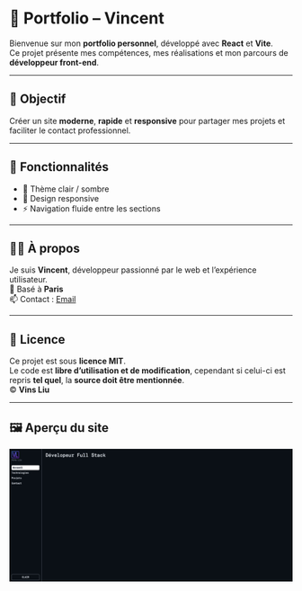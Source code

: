 # 💼 Portfolio – Vincent

Bienvenue sur mon **portfolio personnel**, développé avec **React** et **Vite**. <br>
Ce projet présente mes compétences, mes réalisations et mon parcours de **développeur front-end**.

---

## 🚀 Objectif

Créer un site **moderne**, **rapide** et **responsive** pour partager mes projets et faciliter le contact professionnel.

---

## 🧩 Fonctionnalités

- 🎨 Thème clair / sombre
- 📱 Design responsive
- ⚡ Navigation fluide entre les sections

---

## 🧑‍💻 À propos

Je suis **Vincent**, développeur passionné par le web et l’expérience utilisateur.<br>
📍 Basé à **Paris**<br>
📫 Contact : [Email](mailto:vincent00lav@outlook.com)

---

## 📜 Licence

Ce projet est sous **licence MIT**. <br>
Le code est **libre d’utilisation et de modification**, cependant si celui-ci est repris **tel quel**, la **source doit être mentionnée**. <br>
© **Vins Liu**

---

## 🖼️ Aperçu du site

![Preview](/src/assets/img/preview.png)
